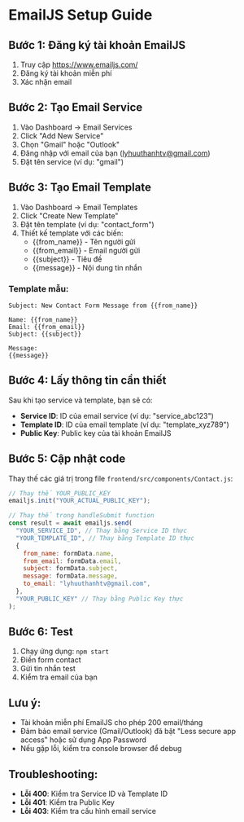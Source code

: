 # EmailJS Setup Guide

## Bước 1: Đăng ký tài khoản EmailJS

1. Truy cập https://www.emailjs.com/
2. Đăng ký tài khoản miễn phí
3. Xác nhận email

## Bước 2: Tạo Email Service

1. Vào Dashboard → Email Services
2. Click "Add New Service"
3. Chọn "Gmail" hoặc "Outlook"
4. Đăng nhập với email của bạn (lyhuuthanhtv@gmail.com)
5. Đặt tên service (ví dụ: "gmail")

## Bước 3: Tạo Email Template

1. Vào Dashboard → Email Templates
2. Click "Create New Template"
3. Đặt tên template (ví dụ: "contact_form")
4. Thiết kế template với các biến:
   - {{from_name}} - Tên người gửi
   - {{from_email}} - Email người gửi
   - {{subject}} - Tiêu đề
   - {{message}} - Nội dung tin nhắn

### Template mẫu:

```
Subject: New Contact Form Message from {{from_name}}

Name: {{from_name}}
Email: {{from_email}}
Subject: {{subject}}

Message:
{{message}}
```

## Bước 4: Lấy thông tin cần thiết

Sau khi tạo service và template, bạn sẽ có:

- **Service ID**: ID của email service (ví dụ: "service_abc123")
- **Template ID**: ID của email template (ví dụ: "template_xyz789")
- **Public Key**: Public key của tài khoản EmailJS

## Bước 5: Cập nhật code

Thay thế các giá trị trong file `frontend/src/components/Contact.js`:

```javascript
// Thay thế YOUR_PUBLIC_KEY
emailjs.init("YOUR_ACTUAL_PUBLIC_KEY");

// Thay thế trong handleSubmit function
const result = await emailjs.send(
  "YOUR_SERVICE_ID", // Thay bằng Service ID thực
  "YOUR_TEMPLATE_ID", // Thay bằng Template ID thực
  {
    from_name: formData.name,
    from_email: formData.email,
    subject: formData.subject,
    message: formData.message,
    to_email: "lyhuuthanhtv@gmail.com",
  },
  "YOUR_PUBLIC_KEY" // Thay bằng Public Key thực
);
```

## Bước 6: Test

1. Chạy ứng dụng: `npm start`
2. Điền form contact
3. Gửi tin nhắn test
4. Kiểm tra email của bạn

## Lưu ý:

- Tài khoản miễn phí EmailJS cho phép 200 email/tháng
- Đảm bảo email service (Gmail/Outlook) đã bật "Less secure app access" hoặc sử dụng App Password
- Nếu gặp lỗi, kiểm tra console browser để debug

## Troubleshooting:

- **Lỗi 400**: Kiểm tra Service ID và Template ID
- **Lỗi 401**: Kiểm tra Public Key
- **Lỗi 403**: Kiểm tra cấu hình email service
